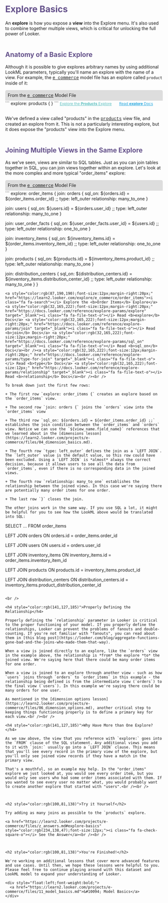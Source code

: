 <h1 style="color:rgb(100,81,138)">Explore Basics</h1>

An **explore** is how you expose a **view** into the Explore menu. It's also used to combine together multiple views, which is critical for unlocking the full power of Looker.<br /><br />



<h2 style="color:rgb(100,81,138)">Anatomy of a Basic Explore</h2>

Although it is possible to give explores arbitrary names by using additional LookML parameters, typically you'll name an explore with the name of a view. For example, the <a href="https://learn2.looker.com/projects/e-commerce/files/e_commerce.model.lkml" style="font-family:Monaco,Menlo,Consolas,Courier New,monospace;">e_commerce</a> model file has an explore called `product` inside of it:

<div style="border-radius:5px 5px 0 0;padding:8px;background-color:rgb(221,221,221);">
 From the <a href="https://learn2.looker.com/projects/e-commerce/files/e_commerce.model.lkml" style="font-family:Monaco,Menlo,Consolas,Courier New,monospace;">e_commerce</a> Model File</a>
</div>
```
explore: products { }
```
<a style="color:rgb(87,190,190);font-size:12px;margin-right:20px;" href="https://learn2.looker.com/explore/e_commerce/products"><i class="fa fa-search"></i> Explore the <b>Products</b> Explore</a> <a style="color:rgb(32,165,222);font-size:12px;" href="https://docs.looker.com/reference/explore-params/explore" target="_blank"><i class="fa fa-file-text-o"></i> Read <b>explore</b> Docs</a><br /><br />

We've defined a view called "products" in the <a href="https://learn2.looker.com/projects/e-commerce/files/products.view.lkml" style="font-family:Monaco,Menlo,Consolas,Courier New,monospace;">products</a> view file, and created an explore from it. This is not a particularly interesting explore, but it does expose the "products" view into the Explore menu.<br /><br />



<h2 style="color:rgb(100,81,138)">Joining Multiple Views in the Same Explore</h2>

As we've seen, views are similar to SQL tables. Just as you can join tables together in SQL, you can join views together within an explore. Let's look at the more complex and more typical "order_items" explore:

<div style="border-radius:5px 5px 0 0;padding:8px;background-color:rgb(221,221,221);">
 From the <a href="https://learn2.looker.com/projects/e-commerce/files/e_commerce.model.lkml" style="font-family:Monaco,Menlo,Consolas,Courier New,monospace;">e_commerce</a> Model File</a>
</div>
```
explore: order_items {
  join: orders {
    sql_on: ${orders.id} = ${order_items.order_id} ;;
    type: left_outer
    relationship: many_to_one
  }

  join: users {
    sql_on: ${users.id} = ${orders.user_id} ;;
    type: left_outer
    relationship: many_to_one
  }

  join: user_order_facts {
    sql_on: ${user_order_facts.user_id} = ${users.id} ;;
    type: left_outer
    relationship: one_to_one
  }

  join: inventory_items {
    sql_on: ${inventory_items.id} = ${order_items.inventory_item_id} ;;
    type: left_outer
    relationship: one_to_one
  }

  join: products {
    sql_on: ${products.id} = ${inventory_items.product_id} ;;
    type: left_outer
    relationship: many_to_one
  }

  join:  distribution_centers {
    sql_on: ${distribution_centers.id} = ${inventory_items.distribution_center_id} ;;
    type: left_outer
    relationship: many_to_one
  }
}
```
<a style="color:rgb(87,190,190);font-size:12px;margin-right:20px;" href="https://learn2.looker.com/explore/e_commerce/order_items"><i class="fa fa-search"></i> Explore the <b>Order Items</b> Explore</a> <a style="color:rgb(32,165,222);font-size:12px;margin-right:20px;" href="https://docs.looker.com/reference/explore-params/explore" target="_blank"><i class="fa fa-file-text-o"></i> Read <b>explore</b> Docs</a> <a style="color:rgb(32,165,222);font-size:12px;margin-right:20px;" href="https://docs.looker.com/reference/explore-params/join" target="_blank"><i class="fa fa-file-text-o"></i> Read <b>join</b> Docs</a> <a style="color:rgb(32,165,222);font-size:12px;margin-right:20px;" href="https://docs.looker.com/reference/explore-params/sql_on" target="_blank"><i class="fa fa-file-text-o"></i> Read <b>sql_on</b> Docs</a><br /><a style="color:rgb(32,165,222);font-size:12px;margin-right:20px;" href="https://docs.looker.com/reference/explore-params/type-for-join" target="_blank"><i class="fa fa-file-text-o"></i> Read <b>type</b> Docs</a> <a style="color:rgb(32,165,222);font-size:12px;" href="https://docs.looker.com/reference/explore-params/relationship" target="_blank"><i class="fa fa-file-text-o"></i> Read <b>relationship</b> Docs</a><br /><br />

To break down just the first few rows:

+ The first row `explore: order_items {` creates an explore based on the `order_items` view.

+ The second row `join: orders {` joins the `orders` view into the `order_items` view

+ The third row `sql_on: ${orders.id} = ${order_items.order_id} ;;` establishes the join condition between the `order_items` and `orders` view. Notice we can use the `${view_name.field_name}` references that we learned about in the [dimensions lesson](https://learn2.looker.com/projects/e-commerce/files/04_dimension_basics.md).

+ The fourth row `type: left_outer` defines the join as a `LEFT JOIN`. The `left_outer` value is the default value, so this row could have been excluded. Using a `LEFT JOIN` is *almost* always the correct decision, because it allows users to see all the data from `order_items`, even if there is no corresponding data in the joined views.

+ The fourth row `relationship: many_to_one` establishes the relationship between the joined views. In this case we're saying there are potentially many order items for one order.

+ The last row `}` closes the join.

The other joins work in the same way. If you use SQL a lot, it might be helpful for you to see how the LookML above would be translated into SQL:

```
SELECT ...
FROM order_items

LEFT JOIN orders
ON orders.id = order_items.order_id

LEFT JOIN users
ON users.id = orders.user_id

LEFT JOIN inventory_items
ON inventory_items.id = order_items.inventory_item_id

LEFT JOIN products
ON products.id = inventory_items.product_id

LEFT JOIN distribution_centers
ON distribution_centers.id = inventory_items.product_distribution_center_id
```

<br />

<h4 style="color:rgb(141,127,185)">Properly Defining the Relationship</h4>

Properly defining the `relationship` parameter in Looker is critical to the proper functioning of your model. If you properly define the relationships, Looker can prevent the problems of fanouts and double-counting. If you're not familiar with "fanouts", you can read about them in [this blog post](https://looker.com/blog/aggregate-functions-gone-bad-and-the-joins-who-made-them-that-way).

When a view is joined directly to an explore, like the `orders` view in the example above, the relationship is *from* the explore *to* the joined view. We're saying here that there could be many order items for one order.

When a view is joined to an explore through another view - such as how `users` joins through `orders` to `order_items` in this example - the relationship being defined is from the intermediate view (`orders`) to the final view (`users`). In this example we're saying there could be many orders for one user.

As mentioned in the [dimension options lesson](https://learn2.looker.com/projects/e-commerce/files/06_dimension_options.md), another critical step to keeping things functioning properly is to define a primary key for each view.<br /><br />

<h4 style="color:rgb(141,127,185)">Why Have More than One Explore?</h4>

As we saw above, the view that you reference with `explore:` goes into the `FROM` clause of the SQL statement. Any additional views you add to it with `join:` usually go into a `LEFT JOIN` clause. This means that you'll see every record in the primary view of the explore, but you'll only see joined view records if they have a match in the primary view.

That's a mouthful, so an example may help. In the "order_items" explore we just looked at, you would see every order item, but you would only see users who had some order items associated with them. If you wanted to see every user no matter what, you would probably want to create another explore that started with "users".<br /><br />



<h2 style="color:rgb(100,81,138)">Try it Yourself</h2>

Try adding as many joins as possible to the `products` explore.

<a href="https://learn2.looker.com/projects/e-commerce/files/z_answers.md#explore-basics" style="color:rgb(234,138,47);font-size:12px;"><i class="fa fa-check-square-o"></i> See the Answer</a><br /><br />



<h2 style="color:rgb(100,81,138)">You're Finished!</h2>

We're working on additional lessons that cover more advanced features and use cases. Until then, we hope these lessons were helpful to you. Please feel free to continue playing around with this dataset and LookML model to expand your understanding of Looker.

<div style="float:left;font-weight:bold;">
  <a href="https://learn2.looker.com/projects/e-commerce/files/11_model_basics.md">&#10094; Model Basics</a>
</div>
